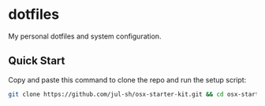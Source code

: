 # dotfiles

My personal dotfiles and system configuration.

## Quick Start

Copy and paste this command to clone the repo and run the setup script:

```bash
git clone https://github.com/jul-sh/osx-starter-kit.git && cd osx-starter-kit && ./setup.sh
```

